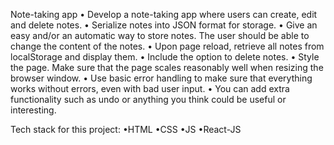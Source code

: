 Note-taking app 
• Develop a note-taking app where users can create, edit and delete notes. 
• Serialize notes into JSON format for storage.
• Give an easy and/or an automatic way to store notes. The user should be able to change the content of the notes. 
• Upon page reload, retrieve all notes from localStorage and display them. 
• Include the option to delete notes. 
• Style the page. Make sure that the page scales reasonably well when resizing the browser window. 
• Use basic error handling to make sure that everything works without errors, even with bad user input. 
• You can add extra functionality such as undo or anything you think could be useful or interesting.

Tech stack for this project:
•HTML
•CSS
•JS
•React-JS 
